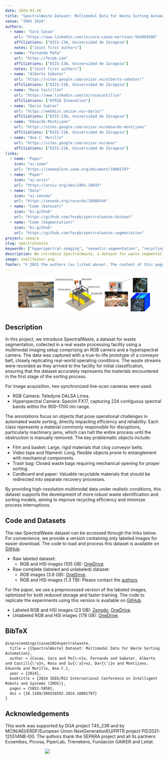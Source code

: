 ```yaml
---
date: 2024-03-26
title: "SpectralWaste Dataset: Multimodal Data for Waste Sorting Automation"
venue: "IROS 2024"
authors:
  - name: "Sara Casao"
    url: "https://www.linkedin.com/in/sara-casao-martinez-5b49b9180"
    affiliations: ["DIIS-I3A, Universidad de Zaragoza"]
    notes: ["Joint first authors"]
  - name: "Fernando Peña"
    url: "https://ferpb.com"
    affiliations: ["DIIS-I3A, Universidad de Zaragoza"]
    notes: ["Joint first authors"]
  - name: "Alberto Sabater"
    url: "https://sites.google.com/unizar.es/alberto-sabater/"
    affiliations: ["DIIS-I3A, Universidad de Zaragoza"]
  - name: "Rosa Castillón"
    url: "https://www.linkedin.com/in/rosacastillon"
    affiliations: ["ATRIA Innovation"]
  - name: "Darío Suárez"
    url: "https://webdiis.unizar.es/~dario/"
    affiliations: ["DIIS-I3A, Universidad de Zaragoza"]
  - name: "Eduardo Montijano"
    url: "https://sites.google.com/unizar.es/eduardo-montijano"
    affiliations: ["DIIS-I3A, Universidad de Zaragoza"]
  - name: "Ana C. Murillo"
    url: "https://sites.google.com/unizar.es/anac"
    affiliations: ["DIIS-I3A, Universidad de Zaragoza"]
links:
  - name: "Paper"
    icon: "ai-ieee"
    url: "https://ieeexplore.ieee.org/document/10801797"
  - name: "Paper"
    icon: "ai-arxiv"
    url: "https://arxiv.org/abs/2403.18033"
  - name: "Data"
    icon: "ai-zenodo"
    url: "https://zenodo.org/records/10880544"
  - name: "Code (Dataset)"
    icon: "bi-github"
    url: "https://github.com/ferpb/spectralwaste-dataset"
  - name: "Code (Segmentation)"
    icon: "bi-github"
    url: "https://github.com/ferpb/spectralwaste-segmentation"
project: separa
slug: spectralwaste
keywords: ["hyperspectral-imaging", "semantic-segmentation", "recycling"]
description: We introduce SpectralWaste, a dataset for waste segmentation collected in a real waste processing facility using a multimodal imaging setup comprising an RGB camera and a hyperspectral camera.
image: smallteaser.png
footer: "© 2025 the authors (as listed above). The content of this page is licensed under a [CC BY 4.0 license](https://creativecommons.org/licenses/by/4.0/). External resources (e.g., datasets, code) are subject to their own licenses."
---
```


<figure>
  <img src="teaser.png" alt="Setup of a computer vision system with RGB and hyperspectral cameras mounted over a conveyor belt. On the right, examples of RGB and hyperspectral images captured over waste materials are shown.">
</figure>

## Description

In this project, we introduce SpectralWaste, a dataset for waste segmentation, collected in a real waste processing facility using a multimodal imaging setup comprising an RGB camera and a hyperspectral camera. The data was captured with a true-to-life prototype of a conveyor belt, closely replicating real-world operating conditions. The waste streams were recorded as they arrived to the facility for initial classification, ensuring that the dataset accurately represents the materials encountered in the first stage of the sorting process.

For image acquisition, two synchronized line-scan cameras were used:

* RGB Camera: Teledyne DALSA Linea.
* Hyperspectral Camera: Specim FX17, capturing 224 contiguous spectral bands within the 900–1700 nm range.

The annotations focus on objects that pose operational challenges in automated waste sorting, directly impacting efficiency and reliability. Each class represents a material commonly responsible for disruptions, particularly machinery jams, which can halt the entire process until the obstruction is manually removed. The key problematic objects include:

* Film and basket: Large, rigid materials that clog conveyor belts.
* Video tape and filament: Long, flexible objects prone to entanglement with mechanical components.
* Trash bag: Closed waste bags requiring mechanical opening for proper sorting.
* Cardboard and paper: Valuable recyclable materials that should be redirected into separate recovery processes.

By providing high-resolution multimodal data under realistic conditions, this dataset supports the development of more robust waste identification and sorting models, aiming to improve recycling efficiency and minimize process interruptions.

## Code and Datasets

The raw SpectralWaste dataset can be accessed through the links below. For convenience, we provide a version containing only labeled images for easier download. The code to load and process this dataset is available on [GitHub][dataset-repo].

* Raw labeled dataset:
  * RGB and HSI images (105 GB): [OneDrive][raw-labeled-onedrive].
* Raw complete (labeled and unlabeled) dataset:
  * RGB images (3.8 GB): [OneDrive][raw-full-rgb-onedrive].
  * RGB and HSI images (1.3 TB): Please contact the [authors](mailto:fpena@unizar.es,acm@unizar.es).

For the paper, we use a preprocessed version of the labeled images, optimized for both reduced storage and faster training. The code to replicate the experiments using this version is available on [GitHub][segmentation-repo].

* Labeled RGB and HSI images (23 GB): [Zenodo][preprocessed-labeled-zenodo], [OneDrive][preprocessed-labeled-onedrive].
* Unlabeled RGB and HSI images (178 GB): [OneDrive][preprocessed-unlabeled-onedrive].

[dataset-repo]: https://github.com/ferpb/spectralwaste-dataset
[segmentation-repo]: https://github.com/ferpb/spectralwaste-segmentation

[preprocessed-labeled-zenodo]: https://zenodo.org/records/10880544
[preprocessed-labeled-onedrive]: https://unizares-my.sharepoint.com/:u:/g/personal/756012_unizar_es/EVJygVCmvs1BrCvA_WEtcIcBkUGbgsmN4fLaWGwr_lLJBw?e=lSPWxs
[preprocessed-unlabeled-onedrive]: https://unizares-my.sharepoint.com/:u:/g/personal/756012_unizar_es/Ea5ec2LtwoVOjlKfobsqbwsBTsgQMbIcnh_p0YbQvEH36A?e=vu4BHh
[raw-labeled-onedrive]: https://unizares-my.sharepoint.com/:f:/g/personal/756012_unizar_es/EkzyB3aciG1GncKAHUdh_sEB2Ch8kGwxLTyvLBHdKTiM_Q?e=feRBh6
[raw-full-rgb-onedrive]: https://unizares-my.sharepoint.com/:u:/g/personal/756012_unizar_es/EWFDxj3rv1JFnPFVLCd0ePwBV3hsps2nwX84nq3orIgHzw?e=wtXoXC

## BibTeX

```
@inproceedings{casao2024spectralwaste,
  title = {{SpectralWaste} Dataset: Multimodal Data for Waste Sorting Automation},
  author = {Casao, Sara and Pe{\~n}a, Fernando and Sabater, Alberto and Castill{\'o}n, Rosa and Su{\'a}rez, Dar{\'i}o and Montijano, Eduardo and Murillo, Ana C.},
  year = {2024},
  booktitle = {2024 IEEE/RSJ International Conference on Intelligent Robots and Systems (IROS)},
  pages = {5852-5858},
  doi = {10.1109/IROS58592.2024.10801797}
}
```

## Acknowledgements

This work was supported by DGA project T45_23R and by MCIN/AEI/ERDF/European Union NextGenerationEU/PRTR project PID2021-125514NB-I00. The authors thank the SEPARA project and all its partners: Ecoembes, Picvisa, PiperLab, Trienekens, Fundación GAIKER and Leitat.

<img src="/logos/aei-eu.png" style="width: 250px; display: block; margin: 0 auto">

